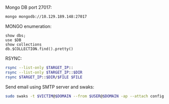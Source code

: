 Mongo DB port 27017:
```sh
mongo mongodb://10.129.189.148:27017
```

MONGO enumeration:
```
show dbs;
use $DB
show collections
db.$COLLECTION.find().pretty()
```

RSYNC:
```sh
rsync --list-only $TARGET_IP::
rsync --list-only $TARGET_IP::$DIR
rsync $TARGET_IP::$DIR/$FILE $FILE
```

Send email using SMTP server and swaks:
```bash
sudo swaks -t $VICTIM@$DOMAIN --from $USER@$DOMAIN -ap --attach config.Library-ms --server $SMTP_SERVER --body body.txt --header "Subject: Interesting" --suppress-data
```